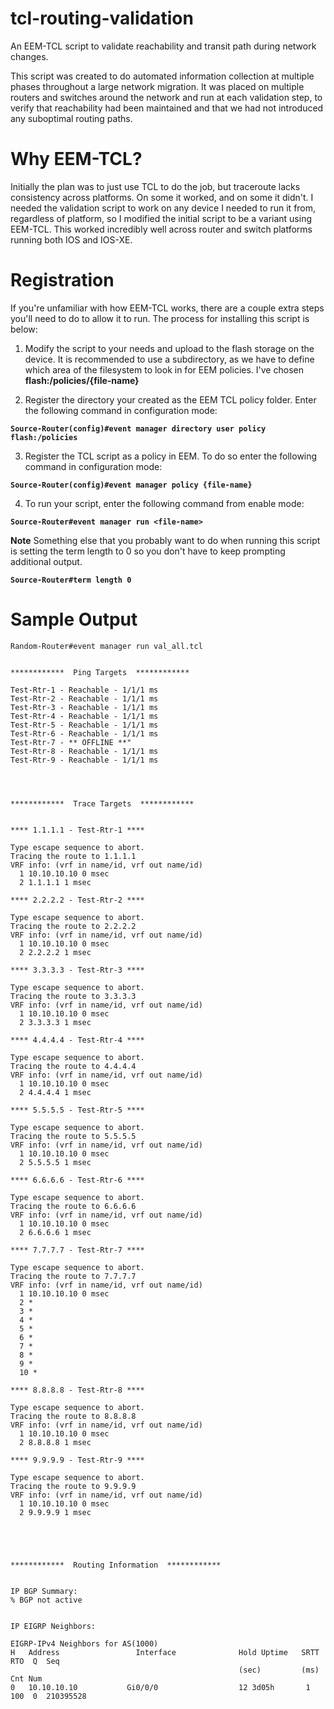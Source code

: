 # tcl-routing-validation
An EEM-TCL script to validate reachability and transit path during network changes.

This script was created to do automated information collection at multiple phases throughout a large network migration. It was placed on multiple routers and switches around the network and run at each validation step, to verify that reachability had been maintained and that we had not introduced any suboptimal routing paths.

# Why EEM-TCL?
Initially the plan was to just use TCL to do the job, but traceroute lacks consistency across platforms.  On some it worked, and on some it didn't. I needed the validation script to work on any device I needed to run it from, regardless of platform, so I modified the initial script to be a variant using EEM-TCL. This worked incredibly well across router and switch platforms running both IOS and IOS-XE.

# Registration
If you're unfamiliar with how EEM-TCL works, there are a couple extra steps you'll need to do to allow it to run. The process for installing this script is below:

1) Modify the script to your needs and upload to the flash storage on the device.  It is recommended to use a subdirectory, as we have to define which area of the filesystem to look in for EEM policies. I've chosen **flash:/policies/{file-name}**

2) Register the directory your created as the EEM TCL policy folder.  Enter the following command in configuration mode: 

**```Source-Router(config)#event manager directory user policy flash:/policies```**

3) Register the TCL script as a policy in EEM. To do so enter the following command in configuration mode:  

**```Source-Router(config)#event manager policy {file-name}```**

4) To run your script, enter the following command from enable mode:  

**```Source-Router#event manager run <file-name>```**

**Note** Something else that you probably want to do when running this script is setting the term length to 0 so you don't have to keep prompting additional output.

**```Source-Router#term length 0```**

# Sample Output
```
Random-Router#event manager run val_all.tcl


************  Ping Targets  ************

Test-Rtr-1 - Reachable - 1/1/1 ms
Test-Rtr-2 - Reachable - 1/1/1 ms
Test-Rtr-3 - Reachable - 1/1/1 ms
Test-Rtr-4 - Reachable - 1/1/1 ms
Test-Rtr-5 - Reachable - 1/1/1 ms
Test-Rtr-6 - Reachable - 1/1/1 ms
Test-Rtr-7 - ** OFFLINE **"
Test-Rtr-8 - Reachable - 1/1/1 ms
Test-Rtr-9 - Reachable - 1/1/1 ms




************  Trace Targets  ************


**** 1.1.1.1 - Test-Rtr-1 **** 
 
Type escape sequence to abort.
Tracing the route to 1.1.1.1
VRF info: (vrf in name/id, vrf out name/id)
  1 10.10.10.10 0 msec
  2 1.1.1.1 1 msec

**** 2.2.2.2 - Test-Rtr-2 **** 
 
Type escape sequence to abort.
Tracing the route to 2.2.2.2
VRF info: (vrf in name/id, vrf out name/id)
  1 10.10.10.10 0 msec
  2 2.2.2.2 1 msec

**** 3.3.3.3 - Test-Rtr-3 **** 
 
Type escape sequence to abort.
Tracing the route to 3.3.3.3
VRF info: (vrf in name/id, vrf out name/id)
  1 10.10.10.10 0 msec
  2 3.3.3.3 1 msec

**** 4.4.4.4 - Test-Rtr-4 **** 
 
Type escape sequence to abort.
Tracing the route to 4.4.4.4
VRF info: (vrf in name/id, vrf out name/id)
  1 10.10.10.10 0 msec
  2 4.4.4.4 1 msec

**** 5.5.5.5 - Test-Rtr-5 **** 
 
Type escape sequence to abort.
Tracing the route to 5.5.5.5
VRF info: (vrf in name/id, vrf out name/id)
  1 10.10.10.10 0 msec
  2 5.5.5.5 1 msec

**** 6.6.6.6 - Test-Rtr-6 **** 
 
Type escape sequence to abort.
Tracing the route to 6.6.6.6
VRF info: (vrf in name/id, vrf out name/id)
  1 10.10.10.10 0 msec
  2 6.6.6.6 1 msec

**** 7.7.7.7 - Test-Rtr-7 **** 
 
Type escape sequence to abort.
Tracing the route to 7.7.7.7
VRF info: (vrf in name/id, vrf out name/id)
  1 10.10.10.10 0 msec
  2 *
  3 *
  4 *
  5 *
  6 *
  7 *
  8 *
  9 *
  10 *

**** 8.8.8.8 - Test-Rtr-8 **** 
 
Type escape sequence to abort.
Tracing the route to 8.8.8.8
VRF info: (vrf in name/id, vrf out name/id)
  1 10.10.10.10 0 msec
  2 8.8.8.8 1 msec

**** 9.9.9.9 - Test-Rtr-9 **** 
 
Type escape sequence to abort.
Tracing the route to 9.9.9.9
VRF info: (vrf in name/id, vrf out name/id)
  1 10.10.10.10 0 msec
  2 9.9.9.9 1 msec





************  Routing Information  ************


IP BGP Summary:
% BGP not active


IP EIGRP Neighbors:

EIGRP-IPv4 Neighbors for AS(1000)
H   Address                 Interface              Hold Uptime   SRTT   RTO  Q  Seq
                                                   (sec)         (ms)       Cnt Num
0   10.10.10.10           Gi0/0/0                  12 3d05h       1   100  0  210395528
```
